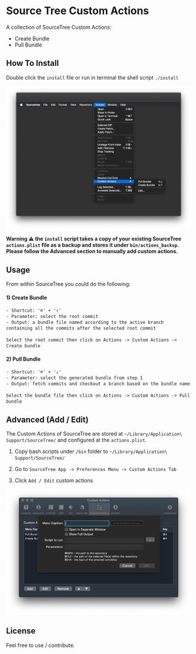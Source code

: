 # Source Tree Custom Actions

A collection of SourceTree Custom Actions:

- Create Bundle
- Pull Bundle

## How To Install

Double click the `install` file or run in terminal the shell script `./install`

![Custom Actions Installed](/screenshots/installed-custom-actions.png)

**Warning ⚠️ the `install` script takes a copy of your existing SourceTree `actions.plist` file as a backup and stores it under `bin/actions_backup`. Please follow the Advanced section to manually add custom actions.**

## Usage

From within SourceTree you could do the following:

#### 1) Create Bundle
```
- Shortcut: '⌘' + '↑'
- Parameter: select the root commit
- Output: a bundle file named according to the active branch containing all the commits after the selected root commit

Select the root commit then click on Actions -> Custom Actions -> Create bundle
```

#### 2) Pull Bundle
```
- Shortcut: '⌘' + '↓'
- Parameter: select the generated bundle from step 1
- Output: fetch commits and checkout a branch based on the bundle name

Select the bundle file then click on Actions -> Custom Actions -> Pull bundle
```

## Advanced (Add / Edit)

The Custom Actions of SourceTree are stored at `~/Library/Application\ Support/SourceTree/` and configured at the `actions.plist`.

1) Copy bash scripts under `/bin` folder to `~/Library/Application\ Support/SourceTree/`

2) Go to `SourceTree App -> Preferences Menu -> Custom Actions Tab` 

3) Click `Add / Edit` custom actions

![Add / Edit Custom Actions](/screenshots/advanced-custom-actions.png)

## License

Feel free to use / contribute.
